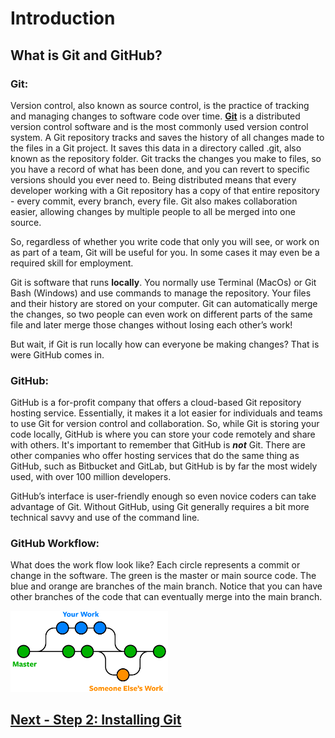 # Introduction
## What is Git and GitHub?
### Git: 
Version control, also known as source control, is the practice of tracking and managing changes to software code over time.  [**Git**](https://git-scm.com/about) is a distributed version control software and is the most commonly used version control system. A Git repository tracks and saves the history of all changes made to the files in a Git project. It saves this data in a directory called .git, also known as the repository folder. Git tracks the changes you make to files, so you have a record of what has been done, and you can revert to specific versions should you ever need to. Being distributed means that every developer working with a Git repository has a copy of that entire repository - every commit, every branch, every file. Git also makes collaboration easier, allowing changes by multiple people to all be merged into one source.  

So, regardless of whether you write code that only you will see, or work on as part of a team, Git will be useful for you. In some cases it may even be a required skill for employment.

Git is software that runs **locally**. You normally use Terminal (MacOs) or Git Bash (Windows) and use commands to manage the repository. Your files and their history are stored on your computer.  Git can automatically merge the changes, so two people can even work on different parts of the same file and later merge those changes without losing each other’s work! 

But wait, if Git is run locally how can everyone be making changes? That is were GitHub comes in.


### GitHub:
GitHub is a for-profit company that offers a cloud-based Git repository hosting service. Essentially, it makes it a lot easier for individuals and teams to use Git for version control and collaboration. So, while Git is storing your code locally, GitHub is where you can store your code remotely and share with others. It's important to remember that GitHub is **_not_** Git. There are other companies who offer hosting services that do the same thing as GitHub, such as Bitbucket and GitLab, but GitHub is by far the most widely used, with over 100 million developers.

GitHub’s interface is user-friendly enough so even novice coders can take advantage of Git. Without GitHub, using Git generally requires a bit more technical savvy and use of the command line.

### GitHub Workflow:
What does the work flow look like? Each circle represents a commit or change in the software. The green is the master or main source code. The blue and orange are branches of the main branch. Notice that you can have other branches of the code that can eventually merge into the main branch.  

<img src="/images/git-branches-merge.png" width="50%" height="50%">


## [Next - Step 2: Installing Git](2_GetStarted.md)
